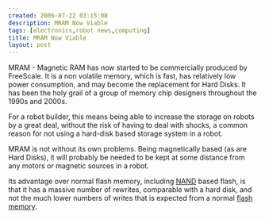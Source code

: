 ```yaml
---
created: 2006-07-22 03:15:08
description: MRAM Now Viable
tags: [electronics,robot news,computing]
title: MRAM Now Viable
layout: post
---
```

MRAM - Magnetic RAM has now started to be commercially produced by FreeScale. It is a non volatile memory, which is fast, has relatively low power consumption, and may become the  replacement for Hard Disks. It has been the holy grail of a group of memory chip designers throughout the 1990s and 2000s.

For a robot builder, this means being able to increase the storage on robots by a great deal, without the risk of having to deal with shocks, a common reason for not using a hard-disk based storage system in a robot.

MRAM is not without its own problems. Being magnetically based (as are Hard Disks), it will probably be needed to be kept at some distance from any motors or magnetic sources in a robot.

Its advantage over normal flash memory, including [NAND](/wiki/nand "Negated AND") based flash, is that it has a massive number of rewrites, comparable with a hard disk, and  not the much lower numbers of writes that is expected from a normal [flash memory](/wiki/flash_memory "Flash Memory").
